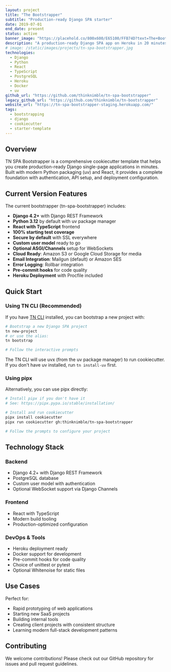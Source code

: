 ```yaml
---
layout: project
title: "The Bootstrapper"
subtitle: "Production-ready Django SPA starter"
date: 2019-07-01
end_date: present
status: active
banner_image: "https://placehold.co/800x600/E65100/FFB74D?text=The+Bootstrapper"
description: "A production-ready Django SPA app on Heroku in 20 minutes or less! Complete cookiecutter template for building modern single-page applications with Django backend and React frontend."
# image: /static/images/projects/tn-spa-bootstrapper.jpg
technologies:
  - Django
  - Python
  - React
  - TypeScript
  - PostgreSQL
  - Heroku
  - Docker
  - uv
github_url: "https://github.com/thinknimble/tn-spa-bootstrapper"
legacy_github_url: "https://github.com/thinknimble/tn-bootstrapper"
website_url: "https://tn-spa-bootstrapper-staging.herokuapp.com/"
tags:
  - bootstrapping
  - django
  - cookiecutter
  - starter-template
---
```


## Overview

TN SPA Bootstrapper is a comprehensive cookiecutter template that helps you create production-ready Django single-page applications in minutes. Built with modern Python packaging (uv) and React, it provides a complete foundation with authentication, API setup, and deployment configuration.

## Current Version Features

The current bootstrapper (tn-spa-bootstrapper) includes:

- **Django 4.2+** with Django REST Framework
- **Python 3.12** by default with uv package manager
- **React with TypeScript** frontend
- **100% starting test coverage**
- **Secure by default** with SSL everywhere
- **Custom user model** ready to go
- **Optional ASGI/Channels** setup for WebSockets
- **Cloud Ready**: Amazon S3 or Google Cloud Storage for media
- **Email Integration**: Mailgun (default) or Amazon SES
- **Error Logging**: Rollbar integration
- **Pre-commit hooks** for code quality
- **Heroku Deployment** with Procfile included

## Quick Start

### Using TN CLI (Recommended)

If you have [TN CLI](/projects/tn-cli/) installed, you can bootstrap a new project with:

```bash
# Bootstrap a new Django SPA project
tn new-project
# or use the alias:
tn bootstrap

# Follow the interactive prompts
```

The TN CLI will use uvx (from the uv package manager) to run cookiecutter. If you don't have uv installed, run `tn install-uv` first.

### Using pipx

Alternatively, you can use pipx directly:

```bash
# Install pipx if you don't have it
# See: https://pipx.pypa.io/stable/installation/

# Install and run cookiecutter
pipx install cookiecutter
pipx run cookiecutter gh:thinknimble/tn-spa-bootstrapper

# Follow the prompts to configure your project
```

## Technology Stack

### Backend

- Django 4.2+ with Django REST Framework
- PostgreSQL database
- Custom user model with authentication
- Optional WebSocket support via Django Channels

### Frontend

- React with TypeScript
- Modern build tooling
- Production-optimized configuration

### DevOps & Tools

- Heroku deployment ready
- Docker support for development
- Pre-commit hooks for code quality
- Choice of unittest or pytest
- Optional Whitenoise for static files

## Use Cases

Perfect for:

- Rapid prototyping of web applications
- Starting new SaaS projects
- Building internal tools
- Creating client projects with consistent structure
- Learning modern full-stack development patterns

## Contributing

We welcome contributions! Please check out our GitHub repository for issues and pull request guidelines.
